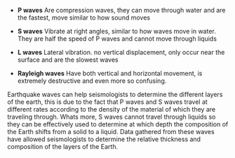 - **P waves**
    Are compression waves, they can move through water and are the fastest, move similar to how sound moves

- **S waves**
    Vibrate at right angles, similar to how waves move in water. They are half the speed of P waves and cannot move through liquids

- **L waves**
    Lateral vibration. no vertical displacement, only occur near the surface and are the slowest waves

- **Rayleigh waves**
    Have both vertical and horizontal movement, is extremely destructive and even more so confusing.

Earthquake waves can help seismologists to determine the different layers of the earth, this is due to the fact that P waves and S waves travel at different rates according to the density of the material of which they are traveling through. Whats more, S waves cannot travel through liquids so they can be effectively used to determine at which depth the composition of the Earth shifts from a solid to a liquid. Data gathered from these waves have allowed seismologists to determine the relative thickness and composition of the layers of the Earth.
